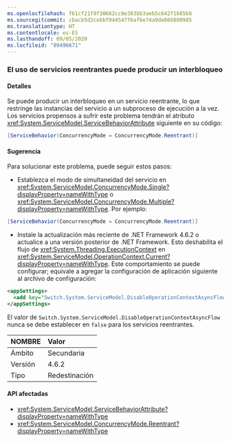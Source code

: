 ```yaml
---
ms.openlocfilehash: f61cf21f9f30662cc8e383bb3aeb5c642f1665b8
ms.sourcegitcommit: cbacb5d2cebbf044547f6af6e74a9de866800985
ms.translationtype: HT
ms.contentlocale: es-ES
ms.lasthandoff: 09/05/2020
ms.locfileid: "89496671"
---
```

### <a name="deadlock-may-result-when-using-reentrant-services"></a>El uso de servicios reentrantes puede producir un interbloqueo

#### <a name="details"></a>Detalles

Se puede producir un interbloqueo en un servicio reentrante, lo que restringe las instancias del servicio a un subproceso de ejecución a la vez. Los servicios propensos a sufrir este problema tendrán el atributo <xref:System.ServiceModel.ServiceBehaviorAttribute> siguiente en su código:

```csharp
[ServiceBehavior(ConcurrencyMode = ConcurrencyMode.Reentrant)]
```

#### <a name="suggestion"></a>Sugerencia

Para solucionar este problema, puede seguir estos pasos:

- Establezca el modo de simultaneidad del servicio en <xref:System.ServiceModel.ConcurrencyMode.Single?displayProperty=nameWithType> o <xref:System.ServiceModel.ConcurrencyMode.Multiple?displayProperty=nameWithType>. Por ejemplo:

```csharp
[ServiceBehavior(ConcurrencyMode = ConcurrencyMode.Reentrant)]
```

- Instale la actualización más reciente de .NET Framework 4.6.2 o actualice a una versión posterior de .NET Framework. Esto deshabilita el flujo de <xref:System.Threading.ExecutionContext> en <xref:System.ServiceModel.OperationContext.Current?displayProperty=nameWithType>. Este comportamiento se puede configurar; equivale a agregar la configuración de aplicación siguiente al archivo de configuración:

```xml
<appSettings>
  <add key="Switch.System.ServiceModel.DisableOperationContextAsyncFlow" value="true" />
</appSettings>
```

El valor de `Switch.System.ServiceModel.DisableOperationContextAsyncFlow` nunca se debe establecer en `false` para los servicios reentrantes.

| NOMBRE    | Valor       |
|:--------|:------------|
| Ámbito   | Secundaria       |
| Versión | 4.6.2       |
| Tipo    | Redestinación |

#### <a name="affected-apis"></a>API afectadas

- <xref:System.ServiceModel.ServiceBehaviorAttribute?displayProperty=nameWithType>
- <xref:System.ServiceModel.ConcurrencyMode.Reentrant?displayProperty=nameWithType>
